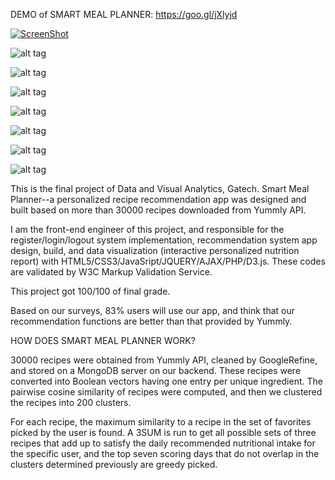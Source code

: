 DEMO of SMART MEAL PLANNER: https://goo.gl/jXlyjd

[![ScreenShot](https://github.com/ynyeh0221/Smart-Meal-Planner/blob/master/video.png)](https://goo.gl/jXlyjd)

![alt tag](https://github.com/ynyeh0221/Smart-Meal-Planner/blob/master/index.png)

![alt tag](https://github.com/ynyeh0221/Smart-Meal-Planner/blob/master/meals.png)

![alt tag](https://github.com/ynyeh0221/Smart-Meal-Planner/blob/master/meals2.png)

![alt tag](https://github.com/ynyeh0221/Smart-Meal-Planner/blob/master/analysis1.png)

![alt tag](https://github.com/ynyeh0221/Smart-Meal-Planner/blob/master/analysis2.png)

![alt tag](https://github.com/ynyeh0221/Smart-Meal-Planner/blob/master/analysis3.png)

![alt tag](https://github.com/ynyeh0221/Smart-Meal-Planner/blob/master/analysis4.png)

This is the final project of Data and Visual Analytics, Gatech. Smart Meal Planner--a personalized recipe recommendation app was designed and built based on more than 30000 recipes downloaded from Yummly API.

I am the front-end engineer of this project, and responsible for the register/login/logout system implementation, recommendation system app design, build, and data visualization (interactive personalized nutrition report) with HTML5/CSS3/JavaSript/JQUERY/AJAX/PHP/D3.js. These codes are validated by W3C Markup Validation Service.

This project got 100/100 of final grade.

Based on our surveys, 83% users will use our app, and think that our recommendation functions are better than that provided by Yummly.


HOW DOES SMART MEAL PLANNER WORK?

30000 recipes were obtained from Yummly API, cleaned by GoogleRefine, and stored on a MongoDB server on our backend. These recipes were converted into Boolean vectors having one entry per unique ingredient. The pairwise cosine similarity of recipes were computed, and then we clustered the recipes into 200 clusters.

For each recipe, the maximum similarity to a recipe in the set of favorites picked by the user is found. A 3SUM is run to get all possible sets of three recipes that add up to satisfy the daily recommended nutritional intake for the specific user, and the top seven scoring days that do not overlap in the clusters determined previously are greedy picked.
